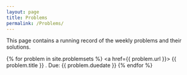 ```yaml
---
layout: page
title: Problems
permalink: /Problems/
---
```


This page contains a running record of the weekly problems and their solutions.

{% for problem in site.problemsets %}
   <a href={{ problem.url }}>  {{ problem.title }} </a>.  Due: {{ problem.duedate }}
{% endfor %}